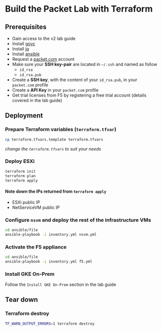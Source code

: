 # Build the Packet Lab with Terraform

## Prerequisites

* Gain access to the v2 lab guide
* Install [govc](https://github.com/vmware/govmomi/tree/master/govc)
* Install [jq](https://stedolan.github.io/jq/download/)
* Install [ansible](https://docs.ansible.com/ansible/latest/installation_guide/intro_installation.html)
* Request a [packet.com](https://www.packet.com) account
* Make sure your **SSH key-pair** are located in `~/.ssh` and named as follow
  * `id_rsa`
  * `id_rsa.pub`
* Create a **SSH key**, with the content of your `id_rsa.pub`, in your `packet.com` profile
* Create a **API Key** in your `packet.com` profile
* Get trial licenses from F5 by registering a free trial account (details covered in the lab guide)

## Deployment

### Prepare Terraform variables (`terraform.tfvar`)

```sh
cp terraform.tfvars.template terraform.tfvars
```

*change the `terraform.tfvars` to suit your needs*

### Deploy ESXi

```sh
terraform init
terraform plan
terraform apply
```

#### Note down the IPs returned from `terraform apply`

* ESXi public IP
* NetServiceVM public IP

### Configure `nsvm` and deploy the rest of the infrastructure VMs

```sh
cd ansible/file
ansible-playbook -i inventory.yml nsvm.yml
```

### Activate the F5 appliance

```sh
cd ansible/file
ansible-playbook -i inventory.yml f5.yml
```

### Install GKE On-Prem

Follow the `Install GKE On-Prem` section in the lab guide

## Tear down

### Terraform destroy

```sh
TF_WARN_OUTPUT_ERRORS=1 terraform destroy
```
